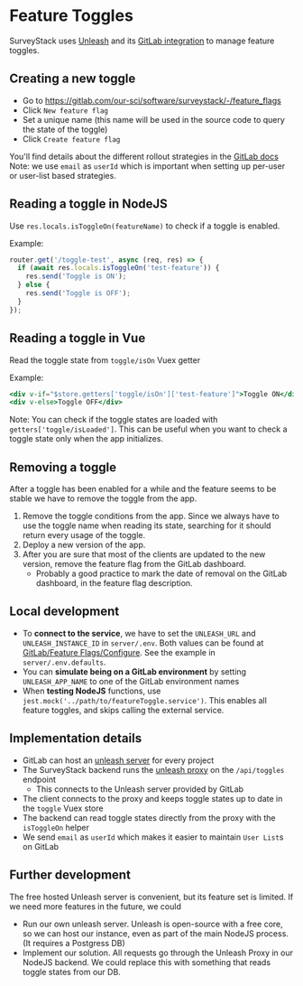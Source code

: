 # Feature Toggles

SurveyStack uses [Unleash](https://github.com/Unleash/unleash) and its [GitLab integration](https://docs.gitlab.com/ee/operations/feature_flags.html) to manage feature toggles.

## Creating a new toggle
 - Go to https://gitlab.com/our-sci/software/surveystack/-/feature_flags 
 - Click `New feature flag`
 - Set a unique name (this name will be used in the source code to query the state of the toggle)
 - Click `Create feature flag`  

You'll find details about the different rollout strategies in the [GitLab docs](https://docs.gitlab.com/ee/operations/feature_flags.html#feature-flag-strategies)
Note: we use `email` as `userId` which is important when setting up per-user or user-list based strategies.

## Reading a toggle in NodeJS
Use `res.locals.isToggleOn(featureName)` to check if a toggle is enabled.

Example:
```js
router.get('/toggle-test', async (req, res) => {
  if (await res.locals.isToggleOn('test-feature')) {
    res.send('Toggle is ON');
  } else {
    res.send('Toggle is OFF');
  }
});
```

## Reading a toggle in Vue
Read the toggle state from `toggle/isOn` Vuex getter

Example:
```jsx
<div v-if="$store.getters['toggle/isOn']['test-feature']">Toggle ON</div>
<div v-else>Toggle OFF</div>
```

Note: You can check if the toggle states are loaded with `getters['toggle/isLoaded']`. This can be useful when you want to check a toggle state only when the app initializes.

## Removing a toggle 
After a toggle has been enabled for a while and the feature seems to be stable we have to remove the toggle from the app.

 1. Remove the toggle conditions from the app. Since we always have to use the toggle name when reading its state, searching for it should return every usage of the toggle.
 2. Deploy a new version of the app.
 3. After you are sure that most of the clients are updated to the new version, remove the feature flag from the GitLab dashboard.
    - Probably a good practice to mark the date of removal on the GitLab dashboard, in the feature flag description. 

## Local development
 - To **connect to the service**, we have to set the `UNLEASH_URL` and `UNLEASH_INSTANCE_ID` in `server/.env`. Both values can be found at [GitLab/Feature Flags/Configure](https://gitlab.com/our-sci/software/surveystack/-/feature_flags). See the example in `server/.env.defaults`.
 - You can **simulate being on a GitLab environment** by setting `UNLEASH_APP_NAME` to one of the GitLab environment names
 - When **testing NodeJS** functions, use `jest.mock('../path/to/featureToggle.service')`. This enables all feature toggles, and skips calling the external service.



## Implementation details
 - GitLab can host an [unleash server](https://github.com/Unleash/unleash) for every project
 - The SurveyStack backend runs the [unleash proxy](https://github.com/Unleash/unleash-proxy) on the `/api/toggles` endpoint
    - This connects to the Unleash server provided by GitLab
 - The client connects to the proxy and keeps toggle states up to date in the `toggle` Vuex store
 - The backend can read toggle states directly from the proxy with the `isToggleOn` helper
 - We send `email` as `userId` which makes it easier to maintain `User List`s on GitLab


## Further development
The free hosted Unleash server is convenient, but its feature set is limited. If we need more features in the future, we could
 - Run our own unleash server. Unleash is open-source with a free core, so we can host our instance, even as part of the main NodeJS process. (It requires a Postgress DB)
 - Implement our solution. All requests go through the Unleash Proxy in our NodeJS backend. We could replace this with something that reads toggle states from our DB. 
